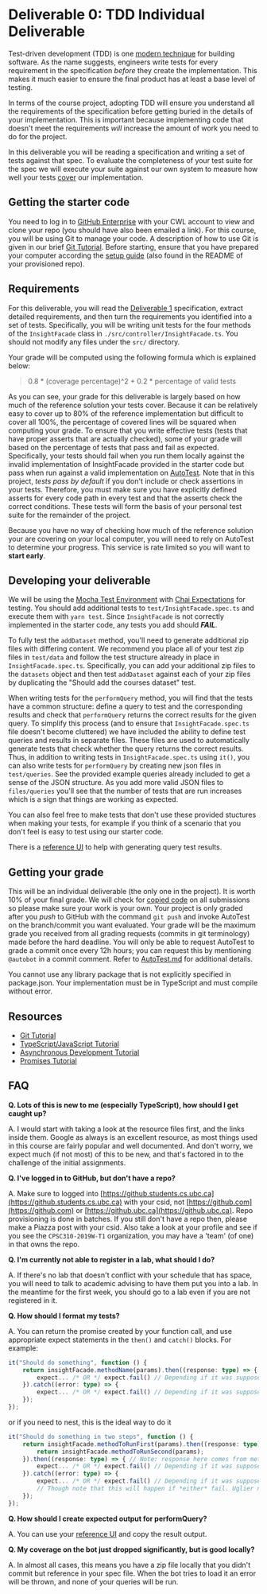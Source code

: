 # Deliverable 0: TDD Individual Deliverable


Test-driven development (TDD) is one [modern technique](https://github.com/ubccpsc/310/blob/master/resources/readings/Process.md#tdd) for building software. As the name suggests, engineers write tests for every requirement in the specification _before_ they create the implementation. This makes it much easier to ensure the final product has at least a base level of testing.

In terms of the course project, adopting TDD will ensure you understand all the requirements of the specification before getting buried in the details of your implementation. This is important because implementing code that doesn't meet the requirements _will_ increase the amount of work you need to do for the project.

In this deliverable you will be reading a specification and writing a set of tests against that spec. To evaluate the completeness of your test suite for the spec we will execute your suite against our own system to measure how well your tests [cover](../readings/Testing.md#coverage) our implementation.

## Getting the starter code

You need to log in to [GitHub Enterprise](https://github.students.cs.ubc.ca) with your CWL account to view and clone your repo (you should have also been emailed a link). For this course, you will be using Git to manage your code. A description of how to use Git is given in our brief [Git Tutorial](https://github.com/ubccpsc/310/blob/master/resources/other/git.md). Before starting, ensure that you have prepared your computer according the [setup guide](https://github.com/ubccpsc/310/blob/master/resources/other/setup.md) (also found in the README of your provisioned repo).

## Requirements

For this deliverable, you will read the [Deliverable 1](Deliverable1.md) specification, extract detailed requirements, and then turn the requirements you identified into a set of tests. Specifically, you will be writing unit tests for the four methods of the `InsightFacade` class in `./src/controller/InsightFacade.ts`. You should not modify any files under the `src/` directory.

Your grade will be computed using the following formula which is explained below:
> 0.8 * (coverage percentage)^2 + 0.2 * percentage of valid tests

As you can see, your grade for this deliverable is largely based on how much of the reference solution your tests cover. Because it can be relatively easy to cover up to 80% of the reference implementation but difficult to cover all 100%, the percentage of covered lines will be squared when computing your grade. To ensure that you write effective tests (tests that have proper asserts that are actually checked), some of your grade will based on the percentage of tests that pass and fail as expected. Specifically, your tests should fail when you run them locally against the invalid implementation of InsightFacade provided in the starter code but pass when run against a valid implementation on [AutoTest](AutoTest.md). Note that in this project, _tests pass by default_ if you don't include or check assertions in your tests. Therefore, you must make sure you have explicitly defined asserts for every code path in every test and that the asserts check the correct conditions. These tests will form the basis of your personal test suite for the remainder of the project.

Because you have no way of checking how much of the reference solution your are covering on your local computer, you will need to rely on AutoTest to determine your progress. This service is rate limited so you will want to **start early**.

## Developing your deliverable

We will be using the [Mocha Test Environment](https://mochajs.org/) with [Chai Expectations](http://chaijs.com/api/bdd/) for testing. You should add additional tests to `test/InsightFacade.spec.ts` and execute them with `yarn test`. Since `InsightFacade` is not correctly implemented in the starter code, any tests you add should **_FAIL_**.

To fully test the `addDataset` method, you'll need to generate additional zip files with differing content.
We recommend you place all of your test zip files in `test/data` and follow the test structure already in place in `InsightFacade.spec.ts`.
Specifically, you can add your additional zip files to the `datasets` object and then test `addDataset` against each of your zip files by duplicating the "Should add the courses dataset" test.

When writing tests for the `performQuery` method, you will find that the tests have a common structure: define a query to test and the corresponding results and check that `performQuery` returns the correct results for the given query.
To simplify this process (and to ensure that `InsightFacade.spec.ts` file doesn't become cluttered) we have included the ability to define test queries and results in separate files.
These files are used to automatically generate tests that check whether the query returns the correct results.
Thus, in addition to writing tests in `InsightFacade.spec.ts` using `it()`, you can also write tests for `performQuery` by creating new json files in `test/queries`.
See the provided example queries already included to get a sense of the JSON structure.
As you add more valid JSON files to `files/queries` you'll see that the number of tests that are run increases which is a sign that things are working as expected.

You can also feel free to make tests that don't use these provided stuctures when making your tests, for example if you think of a scenario that you don't feel is easy to test using our starter code.

There is a [reference UI](https://cs310.students.cs.ubc.ca/ui/index.html) to help with generating query test results.

## Getting your grade

This will be an individual deliverable (the only one in the project). It is worth 10% of your final grade. We will check for [copied code](https://github.com/ubccpsc/310/blob/2019sept/README.md#derivative-copied-code) on all submissions so please make sure your work is your own. Your project is only graded after you _push_ to GitHub with the command `git push` and invoke AutoTest on the branch/commit you want evaluated. Your grade will be the maximum grade you received from all grading requests (commits in git terminology) made before the hard deadline. <!-- While we compute your grade on every submission, --> You will only be able to request AutoTest to grade a commit once every 12h hours; you can request this by mentioning `@autobot` in a commit comment. Refer to [AutoTest.md](AutoTest.md) for additional details.

You cannot use any library package that is not explicitly specified in package.json. Your implementation must be in TypeScript and must compile without error.

## Resources

- [Git Tutorial](https://github.com/ubccpsc/310/blob/master/resources/other/git.md)
- [TypeScript/JavaScript Tutorial](https://github.com/ubccpsc/310/blob/master/resources/other/typescript.md)
- [Asynchronous Development Tutorial](https://github.com/ubccpsc/310/blob/master/resources/other/async.md)
- [Promises Tutorial](https://github.com/ubccpsc/310/blob/master/resources/other/promises.md)

## FAQ

**Q. Lots of this is new to me (especially TypeScript), how should I get caught up?**

A. I would start with taking a look at the resource files first, and the links inside them. 
Google as always is an excellent resource, as most things used in this course are fairly popular and well documented. 
And don't worry, we expect much (if not most) of this to be new, and that's factored in to the challenge of the initial assignments.

 

**Q. I've logged in to GitHub, but don't have a repo?**

A. Make sure to logged into [https://github.students.cs.ubc.ca](https://github.students.cs.ubc.ca) with your csid, not [https://github.com](https://github.com) or [https://github.ubc.ca](https://github.ubc.ca). Repo provisioning is done in batches. If you still don't have a repo then, please make a Piazza post with your csid. 
Also take a look at your profile and see if you see the `CPSC310-2019W-T1` organization, you may have a 'team' (of one) in that owns the repo.

 

**Q. I'm currently not able to register in a lab, what should I do?**

A. If there's no lab that doesn't conflict with your schedule that has space, you will need to talk to academic advising to have them put you into a lab. 
In the meantime for the first week, you should go to a lab even if you are not registered in it.

 

**Q. How should I format my tests?**

A. You can return the promise created by your function call, and use appropriate expect statements in the `then()` and `catch()` blocks. For example:
```typescript
it("Should do something", function () {
    return insightFacade.methodName(params).then((response: type) => {
        expect... /* OR */ expect.fail() // Depending if it was supposed to resolve or reject
    }).catch((error: type) => {
        expect... /* OR */ expect.fail() // Depending if it was supposed to resolve or reject
    });
});
```
or if you need to nest, this is the ideal way to do it
```typescript
it("Should do something in two steps", function () {
    return insightFacade.methodToRunFirst(params).then((response: type) => {
        return insightFacade.methodToRunSecond(params);
    }).then((response: type) => { // Note: response here comes from methodToRunSecond.
        expect... /* OR */ expect.fail() // Depending if it was supposed to resolve or reject
    }).catch((error: type) => {
        expect... /* OR */ expect.fail() // Depending if it was supposed to resolve or reject
        // Though note that this will happen if *either* fail. Uglier nesting could get around this
    });
});
```

**Q. How should I create expected output for performQuery?**

A. You can use your [reference UI](https://cs310.students.cs.ubc.ca/ui/index.html) and copy the result output.

**Q. My coverage on the bot just dropped significantly, but is good locally?**

A. In almost all cases, this means you have a zip file locally that you didn't commit but reference in your spec file. 
When the bot tries to load it an error will be thrown, and none of your queries will be run.

<!-- D1 coverage for reference solution (can be deleted)
  50 passing (8s)

-----------------------|----------|----------|----------|----------|----------------|
File                   |  % Stmts | % Branch |  % Funcs |  % Lines |Uncovered Lines |
-----------------------|----------|----------|----------|----------|----------------|
All files              |    70.66 |    71.57 |       68 |    70.66 |                |
 src                   |    83.33 |      100 |       80 |    83.33 |                |
  Util.ts              |    83.33 |      100 |       80 |    83.33 |             30 |
 src/controller        |    82.62 |    73.74 |    87.67 |    82.62 |                |
  DatasetController.ts |    65.52 |    50.72 |    75.76 |    65.52 |... 298,299,307 |
  InsightFacade.ts     |    98.08 |      100 |      100 |    98.08 |             89 |
  QueryController.ts   |       91 |    85.37 |    96.77 |       91 |... 288,327,348 |
 src/rest              |    11.11 |        0 |        0 |    11.11 |                |
  RouteHandler.ts      |    10.87 |        0 |        0 |    10.87 |... 83,84,85,87 |
  Server.ts            |    11.43 |        0 |        0 |    11.43 |... 93,96,97,98 |
-----------------------|----------|----------|----------|----------|----------------|
-->
